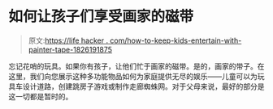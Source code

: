 # 如何让孩子们享受画家的磁带

> 原文:[https://life hacker . com/how-to-keep-kids-entertain-with-painter-tape-1826191875](https://lifehacker.com/how-to-keep-kids-entertained-with-painters-tape-1826191875)

忘记花哨的玩具。如果你有孩子，让他们忙于画家的磁带。是的，画家的带子。在这里，我们向您展示这种多功能物品如何为家庭提供无尽的娱乐——儿童可以为玩具车设计道路，创建跳房子游戏或制作走廊蜘蛛网。对于父母来说，最好的部分是这一切都是暂时的。